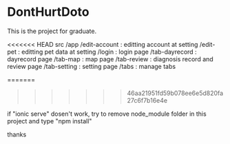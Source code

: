 # DontHurtDoto

This is the project for graduate.

<<<<<<< HEAD
src
  /app
    /edit-account   : editting account at setting
    /edit-pet       : editting pet data at setting
    /login          : login page
    /tab-dayrecord  : dayrecord page
    /tab-map        : map page
    /tab-review     : diagnosis record and review page
    /tab-setting    : setting page
    /tabs           : manage tabs

=======
>>>>>>> 46aa21951fd59b078ee6e5d820fa27c6f7b16e4e

if "ionic serve" dosen't work, try to remove node_module folder in this project and type "npm install"

thanks

